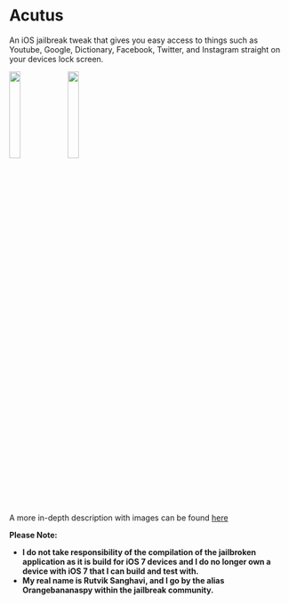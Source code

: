 # Acutus
An iOS jailbreak tweak that gives you easy access to things such as Youtube, Google, Dictionary, Facebook, Twitter, and Instagram straight on your devices lock screen.

<p float="left">
<img src="http://moreinfo.thebigboss.org/moreinfo/acutus1.jpg" width="20%" height="20%">
<img src="http://moreinfo.thebigboss.org/moreinfo/acutus3.jpg" width="20%" height="20%">
</p>

A more in-depth description with images can be found [here](http://cydia.saurik.com/package/org.thebigboss.acutus/)

**Please Note:**
- **I do not take responsibility of the compilation of the jailbroken application as it is build for iOS 7 devices and I do no longer own a device with iOS 7 that I can build and test with.**
- **My real name is Rutvik Sanghavi, and I go by the alias Orangebananaspy within the jailbreak community.**
